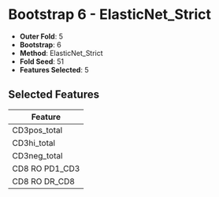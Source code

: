 # Bootstrap 6 - ElasticNet_Strict

- **Outer Fold**: 5
- **Bootstrap**: 6
- **Method**: ElasticNet_Strict
- **Fold Seed**: 51
- **Features Selected**: 5

## Selected Features

| Feature |
|---------|
| CD3pos_total |
| CD3hi_total |
| CD3neg_total |
| CD8 RO PD1_CD3 |
| CD8 RO DR_CD8 |
